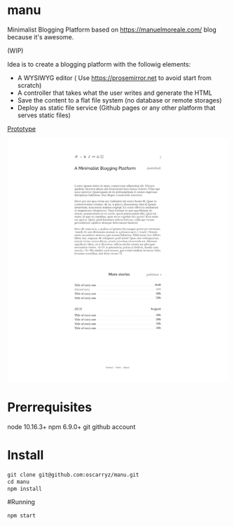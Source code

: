 # manu
Minimalist Blogging Platform based on https://manuelmoreale.com/ blog because it's awesome.

(WIP)

Idea is to create a blogging platform with the followig elements:

- A WYSIWYG editor ( Use https://prosemirror.net to avoid start from scratch)
- A controller that takes what the user writes and generate the HTML
- Save the content to a flat file system (no database or remote storages)
- Deploy as static file service (Github pages or any other platform that serves static files)


[Prototype](https://www.figma.com/proto/3dpkBtXMu7a01QbFbKZOoZ/Blog-Platform?node-id=40%3A131&scaling=min-zoom)

![manu-editor.svg](manu-editor.svg)

# Prerrequisites

node 10.16.3+
npm 6.9.0+
git
github account


# Install

```
git clone git@github.com:oscarryz/manu.git
cd manu
npm install
```

#Running

```
npm start
```

